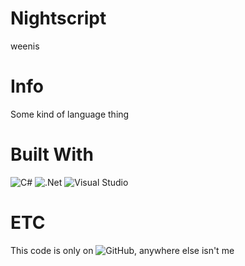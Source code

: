 # Nightscript
weenis

# Info
Some kind of language thing

# Built With

![C#](https://img.shields.io/badge/c%23-%23239120.svg?style=for-the-badge&logo=c-sharp&logoColor=white) ![.Net](https://img.shields.io/badge/.NET-5C2D91?style=for-the-badge&logo=.net&logoColor=white) ![Visual Studio](https://img.shields.io/badge/Visual%20Studio-5C2D91.svg?style=for-the-badge&logo=visual-studio&logoColor=white)

# ETC

This code is only on ![GitHub](https://img.shields.io/badge/github-%23121011.svg?style=for-the-badge&logo=github&logoColor=white), anywhere else isn't me
